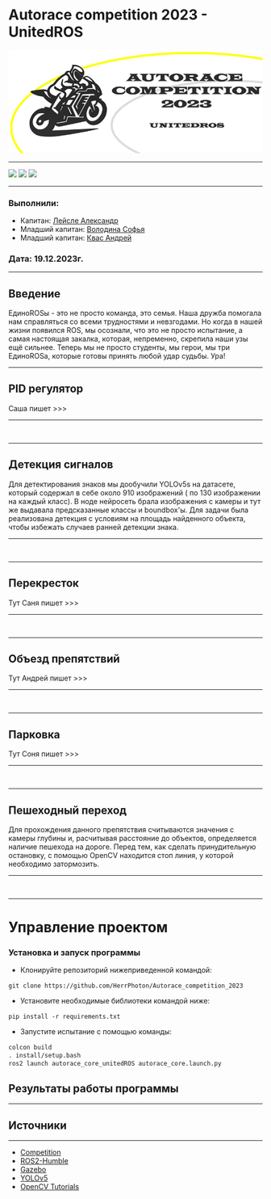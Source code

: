 # Autorace competition 2023 - UnitedROS
![](https://github.com/HerrPhoton/Autorace_competition_2023/blob/main/images/%D0%9B%D0%BE%D0%B3%D0%BE.jpg)

---

<img src = "https://img.shields.io/badge/Python 3.9-006C6B?style=for-the-badge&color=3a3b3a&labelColor=%3a3b3a&logo=python&logoColor=FFFFFF"> <img src = 'https://img.shields.io/github/contributors/HerrPhoton/Autorace_competition_2023?style=for-the-badge&color=3a3b3a&labelColor=%3a3b3a&logo=teamspeak&logoColor=FFFFFF'>  <img src ='https://img.shields.io/github/repo-size/HerrPhoton/Autorace_competition_2023?style=for-the-badge&color=3a3b3a&labelColor=%3a3b3a&logo=weightsandbiases&logoColor=FFFFFF'>



---
### Выполнили: 
+ Капитан: [Лейсле Александр](https://github.com/HerrPhoton)
+ Младший капитан: [Володина Софья](https://github.com/PiroJOJO)
+ Младший капитан: [Квас Андрей](https://github.com/kvasik3000)
### Дата: 19.12.2023г.
---

## Введение

ЕдиноROSы - это не просто команда, это семья. Наша дружба помогала нам справляться со всеми трудностями и невзгодами. Но когда в нашей жизни появился ROS, мы осознали, что это не просто испытание, а самая настоящая закалка, которая, непременно, скрепила наши узы ещё сильнее. Теперь мы не просто студенты, мы герои, мы три ЕдиноROSа, которые готовы принять любой удар судьбы. Ура! 

---

## PID регулятор

Саша пишет >>>

---

![]()

---

## Детекция сигналов

Для детектирования знаков мы дообучили YOLOv5s на датасете, который содержал в себе около 910 изображений ( по 130 изображении на каждый класс). В ноде нейросеть брала изображения с камеры и тут же выдавала предсказанные классы и boundbox'ы. Для задачи была реализована детекция с условиям на площадь найденного объекта, чтобы избежать случаев ранней детекции знака.

---

![]()

---

## Перекресток

Тут Саня пишет >>>

---

![]()

---
## Объезд препятствий

Тут Андрей пишет >>>

---

![]()

---
## Парковка

Тут Соня пишет >>>

---

![]()

---
## Пешеходный переход

Для прохождения данного препятствия считываются значения с камеры глубины и, расчитывая расстояние до объектов, определяется наличие пешехода на дороге. Перед тем, как сделать принудительную остановку, с помощью OpenCV находится стоп линия, у которой необходимо затормозить.

---

![]()

---
# Управление проектом

### Установка и запуск программы

+ Клонируйте репозиторий нижеприведенной командой:
```
git clone https://github.com/HerrPhoton/Autorace_competition_2023
```
+ Установите необходимые библиотеки командой ниже:
```
pip install -r requirements.txt
```
+ Запустите испытание с помощью команды:
  
```
colcon build
. install/setup.bash
ros2 launch autorace_core_unitedROS autorace_core.launch.py
```

## Результаты работы программы

---


## Источники

---
- [Competition](https://github.com/virusapex/autorace_2023)
- [ROS2-Humble](https://docs.ros.org/en/humble/Installation.html)
- [Gazebo](https://gazebosim.org/docs/garden/install)
- [YOLOv5](https://github.com/ultralytics/yolov5)
- [OpenCV Tutorials](https://docs.opencv.org/4.x/d9/df8/tutorial_root.html)
